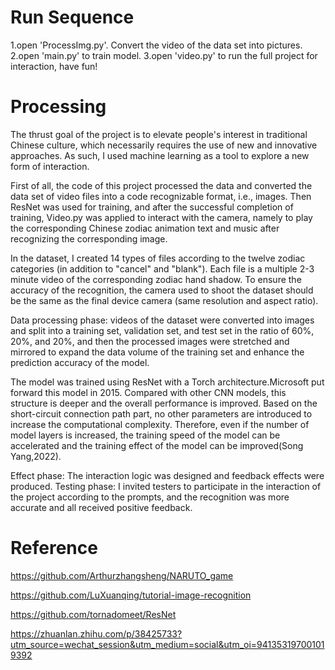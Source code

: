 # Run Sequence
1.open 'ProcessImg.py'. Convert the video of the data set into pictures.
2.open 'main.py' to train model.
3.open 'video.py' to run the full project for interaction, have fun!

# Processing
The thrust goal of the project is to elevate people's interest in traditional Chinese culture, which necessarily requires the use of new and innovative approaches. As such, I used machine learning as a tool to explore a new form of interaction.

First of all, the code of this project processed the data and converted the data set of video files into a code recognizable format, i.e., images. Then ResNet was used for training, and after the successful completion of training, Video.py was applied to interact with the camera, namely to play the corresponding Chinese zodiac animation text and music after recognizing the corresponding image.

In the dataset, I created 14 types of files according to the twelve zodiac categories (in addition to "cancel" and "blank"). Each file is a multiple 2-3 minute video of the corresponding zodiac hand shadow. To ensure the accuracy of the recognition, the camera used to shoot the dataset should be the same as the final device camera (same resolution and aspect ratio).

Data processing phase: videos of the dataset were converted into images and split into a training set, validation set, and test set in the ratio of 60%, 20%, and 20%, and then the processed images were stretched and mirrored to expand the data volume of the training set and enhance the prediction accuracy of the model.

The model was trained using ResNet with a Torch architecture.Microsoft put forward this model in 2015. Compared with other CNN models, this structure is deeper and the overall performance is improved. Based on the short-circuit connection path part, no other parameters are introduced to increase the computational complexity. Therefore, even if the number of model layers is increased, the training speed of the model can be accelerated and the training effect of the model can be improved(Song Yang,2022).

Effect phase: The interaction logic was designed and feedback effects were produced.
Testing phase: I invited testers to participate in the interaction of the project according to the prompts, and the recognition was more accurate and all received positive feedback.

# Reference

https://github.com/Arthurzhangsheng/NARUTO_game  

https://github.com/LuXuanqing/tutorial-image-recognition

https://github.com/tornadomeet/ResNet

https://zhuanlan.zhihu.com/p/38425733?utm_source=wechat_session&utm_medium=social&utm_oi=941353197001019392
